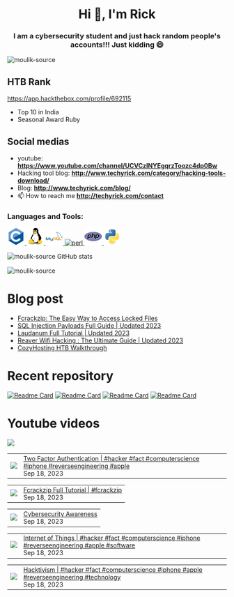 <h1 align="center">Hi 👋, I'm Rick</h1>
<h3 align="center">I am a cybersecurity student and just hack random people's accounts!!! Just kidding 😄</h3>

<p align="left"> <img src="https://komarev.com/ghpvc/?username=moulik-source&label=Profile%20views&color=0e75b6&style=flat" alt="moulik-source" /> </p> 

## HTB Rank

https://app.hackthebox.com/profile/692115
- Top 10 in India
- Seasonal Award Ruby

## Social medias
- youtube: **https://www.youtube.com/channel/UCVCzINYEgqrzToozc4dp0Bw**
- Hacking tool blog: **http://www.techyrick.com/category/hacking-tools-download/**
- Blog: **http://www.techyrick.com/blog/**
- 📫 How to reach me **http://techyrick.com/contact**


<h3 align="left">Languages and Tools:</h3>
<p align="left"> <a href="https://www.cprogramming.com/" target="_blank"> <img src="https://raw.githubusercontent.com/devicons/devicon/master/icons/c/c-original.svg" alt="c" width="40" height="40"/> </a> <a href="https://www.linux.org/" target="_blank"> <img src="https://raw.githubusercontent.com/devicons/devicon/master/icons/linux/linux-original.svg" alt="linux" width="40" height="40"/> </a> <a href="https://www.mysql.com/" target="_blank"> <img src="https://raw.githubusercontent.com/devicons/devicon/master/icons/mysql/mysql-original-wordmark.svg" alt="mysql" width="40" height="40"/> </a> <a href="https://www.perl.org/" target="_blank"> <img src="https://api.iconify.design/logos-perl.svg" alt="perl" width="40" height="40"/> </a> <a href="https://www.php.net" target="_blank"> <img src="https://raw.githubusercontent.com/devicons/devicon/master/icons/php/php-original.svg" alt="php" width="40" height="40"/> </a> <a href="https://www.python.org" target="_blank"> <img src="https://raw.githubusercontent.com/devicons/devicon/master/icons/python/python-original.svg" alt="python" width="40" height="40"/> </a> </p>



![moulik-source GitHub stats](https://github-readme-stats.vercel.app/api?username=moulik-source&show_icons=true&theme=vision-friendly-dark)

<p><img align="center" src="https://github-readme-streak-stats.herokuapp.com/?user=moulik-source&theme=vision-friendly-dark" alt="moulik-source" /></p>

# Blog post
<!-- BLOG-POST-LIST:START -->
- [Fcrackzip: The Easy Way to Access Locked Files](https://techyrick.com/fcrackzip-full-tutorial/)
- [SQL Injection Payloads Full Guide | Updated 2023](https://techyrick.com/sql-injection-payload-tutorial/)
- [Laudanum Full Tutorial | Updated 2023](https://techyrick.com/laudanum-full-tutorial/)
- [Reaver Wifi Hacking : The Ultimate Guide | Updated 2023](https://techyrick.com/reaver-full-tutorial/)
- [CozyHosting HTB Walkthrough](https://techyrick.com/cozyhosting-htb-walkthrough/)
<!-- BLOG-POST-LIST:END -->

# Recent repository 

[![Readme Card](https://github-readme-stats.vercel.app/api/pin/?username=moulik-source&repo=ddos&theme=outrun)](https://github.com/moulik-source/ddos) 
[![Readme Card](https://github-readme-stats.vercel.app/api/pin/?username=moulik-source&repo=port-scan&theme=outrun)](https://github.com/moulik-source/port-scan)
[![Readme Card](https://github-readme-stats.vercel.app/api/pin/?username=moulik-source&repo=moulik-source&theme=outrun)](https://github.com/moulik-source/moulik-source)
[![Readme Card](https://github-readme-stats.vercel.app/api/pin/?username=moulik-source&repo=hashmo&theme=outrun)](https://github.com/moulik-source/hashmo)

# Youtube videos

[<img src="https://img.shields.io/badge/-Subscribe-red?style=for-the-badge&logo=youtube&logoColor=white"/>](https://www.youtube.com/channel/UCVHmOOAGNcLK5k0i7G1gTrQ)

<!-- YOUTUBE:START --><table><tr><td><a href="https://www.youtube.com/watch?v=Qi9z5EestEM"><img width="140px" src="https://i.ytimg.com/vi/Qi9z5EestEM/mqdefault.jpg"></a></td>
<td><a href="https://www.youtube.com/watch?v=Qi9z5EestEM">Two Factor Authentication |  #hacker #fact #computerscience #iphone #reverseengineering #apple</a><br/>Sep 18, 2023</td></tr></table>
<table><tr><td><a href="https://www.youtube.com/watch?v=AIgk8awJdtQ"><img width="140px" src="https://i.ytimg.com/vi/AIgk8awJdtQ/mqdefault.jpg"></a></td>
<td><a href="https://www.youtube.com/watch?v=AIgk8awJdtQ">Fcrackzip Full Tutorial | #fcrackzip</a><br/>Sep 18, 2023</td></tr></table>
<table><tr><td><a href="https://www.youtube.com/watch?v=iuqeNgY58ss"><img width="140px" src="https://i.ytimg.com/vi/iuqeNgY58ss/mqdefault.jpg"></a></td>
<td><a href="https://www.youtube.com/watch?v=iuqeNgY58ss">Cybersecurity Awareness</a><br/>Sep 18, 2023</td></tr></table>
<table><tr><td><a href="https://www.youtube.com/watch?v=gZfIIuui1Jk"><img width="140px" src="https://i.ytimg.com/vi/gZfIIuui1Jk/mqdefault.jpg"></a></td>
<td><a href="https://www.youtube.com/watch?v=gZfIIuui1Jk">Internet of Things |  #hacker #fact #computerscience #iphone #reverseengineering #apple #software</a><br/>Sep 18, 2023</td></tr></table>
<table><tr><td><a href="https://www.youtube.com/watch?v=7rlQUrgHBbg"><img width="140px" src="https://i.ytimg.com/vi/7rlQUrgHBbg/mqdefault.jpg"></a></td>
<td><a href="https://www.youtube.com/watch?v=7rlQUrgHBbg">Hacktivism |  #hacker #fact #computerscience #iphone #apple #reverseengineering #technology</a><br/>Sep 18, 2023</td></tr></table>
<!-- YOUTUBE:END -->

